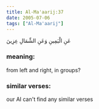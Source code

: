 ```yaml
---
title: Al-Ma'aarij:37
date: 2005-07-06
tags: ["Al-Ma'aarij"]
---
```

عَنِ الْيَمِينِ وَعَنِ الشِّمَالِ عِزِينَ
### meaning: 
from left and right, in groups?
### similar verses: 

our AI can't find any similar verses




